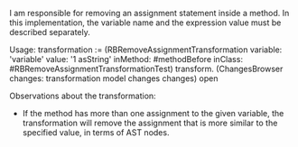 I am responsible for removing an assignment statement inside a method. In this implementation, the variable name and the expression value must be described separately.

Usage:
transformation := (RBRemoveAssignmentTransformation
				variable: 'variable'
				value: '1 asString'
				inMethod: #methodBefore
				inClass: #RBRemoveAssignmentTransformationTest)
				transform.
(ChangesBrowser changes: transformation model changes changes) open

Observations about the transformation:
-  If the method has more than one assignment to the given variable, the transformation will remove the assignment that is more similar to the specified value, in terms of AST nodes.
